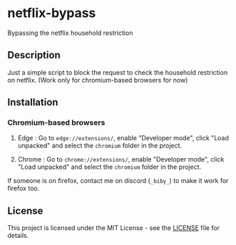 # netflix-bypass
Bypassing the netflix household restriction

## Description
Just a simple script to block the request to check the household restriction on netflix.
(Work only for chromium-based browsers for now)

## Installation

### Chromium-based browsers
1. Edge : Go to `edge://extensions/`, enable "Developer mode", click "Load unpacked" and select the `chromium` folder in the project.

2. Chrome : Go to `chrome://extensions/`, enable "Developer mode", click "Load unpacked" and select the `chromium` folder in the project.

If someone is on firefox, contact me on discord (`_biby_`) to make it work for firefox too.

## License
This project is licensed under the MIT License - see the [LICENSE](LICENSE) file for details.
